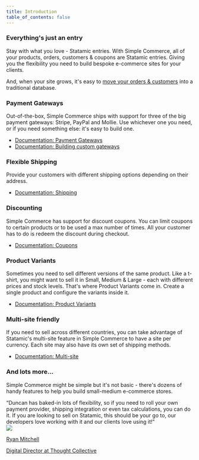 ```yaml
---
title: Introduction
table_of_contents: false
---
```


### Everything's just an entry

Stay with what you love - Statamic entries. With Simple Commerce, all of your products, orders, customers & coupons are Statamic entries. Giving you the flexibility you need to build bespoke e-commerce sites for your clients.

And, when your site grows, it's easy to [move your orders & customers](/database-orders) into a traditional database.

### Payment Gateways

Out-of-the-box, Simple Commerce ships with support for three of the big payment gateways: Stripe, PayPal and Mollie. Use whichever one you need, or if you need something else: it's easy to build one.

-   [Documentation: Payment Gateways](/gateways)
-   [Documentation: Building custom gateways](/extending/custom-gateways)

### Flexible Shipping

Provide your customers with different shipping options depending on their address.

-   [Documentation: Shipping](/shipping)

### Discounting

Simple Commerce has support for discount coupons. You can limit coupons to certain products or to be used a max number of times. All your customer has to do is redeem the discount during checkout.

-   [Documentation: Coupons](/coupons)

### Product Variants

Sometimes you need to sell different versions of the same product. Like a t-shirt, you might want to sell it in Small, Medium & Large - each with different prices and stock levels. That's where Product Variants come in. Create a single product and configure the variants inside it.

-   [Documentation: Product Variants](/product-variants)

### Multi-site friendly

If you need to sell across different countries, you can take advantage of Statamic's multi-site feature in Simple Commerce to have a site per currency. Each site may also have its own set of shipping methods.

-   [Documentation: Multi-site](/multisite)

### And lots more...

Simple Commerce might be simple but it's not basic - there's dozens of handy features to help you build small-medium e-commerce stores.

<div class="not-prose testimonial">
    <div class="testimonial-body">
        “Duncan has baked-in lots of flexibility, so if you need to roll your own payment provider, shipping integration or even tax calculations, you can do it. If you are looking to sell on Statamic, this should be your go to, our developers love working with it and our clients love using it!”
    </div>
    <div class="testimonial-person">
        <a href="https://www.thoughtcollective.com" target="_blank">
            <img src="/img/testimonials/ryan.jpeg">
            <div>
                <p>Ryan Mitchell</p>
                <span>Digital Director at Thought Collective</span>
            </div>
        </a>
    </div>
</div>
